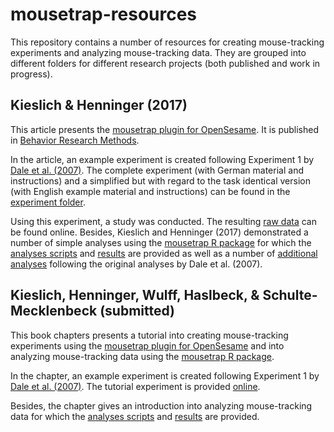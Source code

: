 # mousetrap-resources

This repository contains a number of resources for creating mouse-tracking experiments and analyzing mouse-tracking data.
They are grouped into different folders for different research projects (both published and work in progress).

## Kieslich & Henninger (2017)

This article presents the [mousetrap plugin for OpenSesame](https://github.com/pascalkieslich/mousetrap-os). It is published in [Behavior Research Methods](https://doi.org/10.3758/s13428-017-0900-z).

In the article, an example experiment is created following Experiment 1 by [Dale et al. (2007)](https://doi.org/10.3758/BF03195938). The complete experiment (with German material and instructions) and a simplified but with regard to the task identical version (with English example material and instructions) can be found in the [experiment folder](KieslichHenninger2017/experiment).

Using this experiment, a study was conducted. The resulting [raw data](KieslichHenninger2017/merged_data/raw_data.csv.gz) can be found online. Besides, Kieslich and Henninger (2017) demonstrated a number of simple analyses using the [mousetrap R package](http://pascalkieslich.github.io/mousetrap/) for which the [analyses scripts](KieslichHenninger2017/KH2017_analyses.Rmd) and [results](KieslichHenninger2017/KH2017_analyses.pdf) are provided as well as a number of [additional analyses](KieslichHenninger2017/KH2017_analyses_following_Dale_et_al.pdf) following the original analyses by Dale et al. (2007).

## Kieslich, Henninger, Wulff, Haslbeck, & Schulte-Mecklenbeck (submitted)

This book chapters presents a tutorial into creating mouse-tracking experiments using the [mousetrap plugin for OpenSesame](https://github.com/pascalkieslich/mousetrap-os) and into analyzing mouse-tracking data using the [mousetrap R package](http://pascalkieslich.github.io/mousetrap/).

In the chapter, an example experiment is created following Experiment 1 by [Dale et al. (2007)](https://doi.org/10.3758/BF03195938). The tutorial experiment is provided [online](Kieslichetal2018_chapter/tutorial_experiment.osexp).

Besides, the chapter gives an introduction into analyzing mouse-tracking data for which the [analyses scripts](Kieslichetal2018_chapter/tutorial_analyses.Rmd) and [results](Kieslichetal2018_chapter/tutorial_analyses.pdf) are provided.
